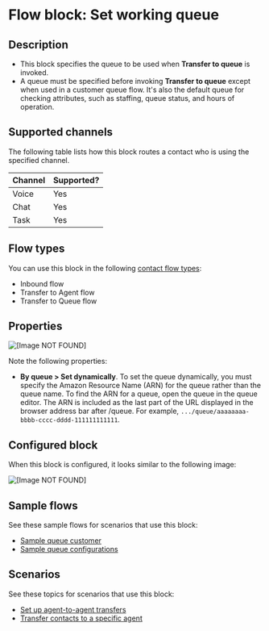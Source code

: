 # Flow block: Set working queue<a name="set-working-queue"></a>

## Description<a name="set-working-queue-description"></a>
+ This block specifies the queue to be used when **Transfer to queue** is invoked\.
+ A queue must be specified before invoking **Transfer to queue** except when used in a customer queue flow\. It's also the default queue for checking attributes, such as staffing, queue status, and hours of operation\.

## Supported channels<a name="set-working-queue-channels"></a>

The following table lists how this block routes a contact who is using the specified channel\. 


| Channel | Supported? | 
| --- | --- | 
| Voice | Yes | 
| Chat | Yes | 
| Task | Yes | 

## Flow types<a name="set-working-queue-types"></a>

You can use this block in the following [contact flow types](create-contact-flow.md#contact-flow-types):
+ Inbound flow
+ Transfer to Agent flow
+ Transfer to Queue flow

## Properties<a name="set-working-queue-properties"></a>

![\[Image NOT FOUND\]](http://docs.aws.amazon.com/connect/latest/adminguide/images/set-working-queue-properties.png)

Note the following properties:
+ **By queue > Set dynamically**\. To set the queue dynamically, you must specify the Amazon Resource Name \(ARN\) for the queue rather than the queue name\. To find the ARN for a queue, open the queue in the queue editor\. The ARN is included as the last part of the URL displayed in the browser address bar after /queue\. For example, `.../queue/aaaaaaaa-bbbb-cccc-dddd-111111111111`\.

## Configured block<a name="set-working-queue-configured"></a>

When this block is configured, it looks similar to the following image:

![\[Image NOT FOUND\]](http://docs.aws.amazon.com/connect/latest/adminguide/images/set-working-queue-configured.png)

## Sample flows<a name="set-working-queue-samples"></a>

See these sample flows for scenarios that use this block:
+ [Sample queue customer](sample-queue-customer.md)
+ [Sample queue configurations](sample-queue-configurations.md)

## Scenarios<a name="set-working-queue-scenarios"></a>

See these topics for scenarios that use this block:
+ [Set up agent\-to\-agent transfers](setup-agent-to-agent-transfers.md)
+ [Transfer contacts to a specific agent](transfer-to-agent.md)